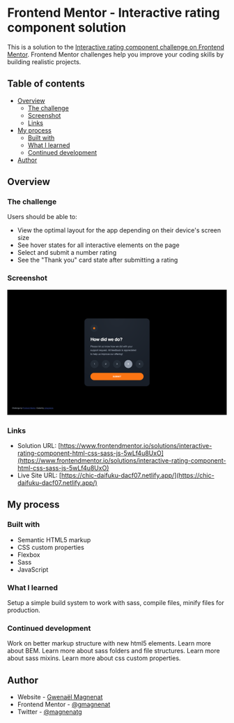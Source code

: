 # Frontend Mentor - Interactive rating component solution

This is a solution to the [Interactive rating component challenge on Frontend Mentor](https://www.frontendmentor.io/challenges/interactive-rating-component-koxpeBUmI). Frontend Mentor challenges help you improve your coding skills by building realistic projects.

## Table of contents

- [Overview](#overview)
  - [The challenge](#the-challenge)
  - [Screenshot](#screenshot)
  - [Links](#links)
- [My process](#my-process)
  - [Built with](#built-with)
  - [What I learned](#what-i-learned)
  - [Continued development](#continued-development)
- [Author](#author)

## Overview

### The challenge

Users should be able to:

- View the optimal layout for the app depending on their device's screen size
- See hover states for all interactive elements on the page
- Select and submit a number rating
- See the "Thank you" card state after submitting a rating

### Screenshot

![](./screenshot.png)

### Links

- Solution URL: [https://www.frontendmentor.io/solutions/interactive-rating-component-html-css-sass-js-5wLf4u8UxO](https://www.frontendmentor.io/solutions/interactive-rating-component-html-css-sass-js-5wLf4u8UxO)
- Live Site URL: [https://chic-daifuku-dacf07.netlify.app/](https://chic-daifuku-dacf07.netlify.app/)

## My process

### Built with

- Semantic HTML5 markup
- CSS custom properties
- Flexbox
- Sass
- JavaScript

### What I learned

Setup a simple build system to work with sass, compile files, minify files for production.

### Continued development

Work on better markup structure with new html5 elements.
Learn more about BEM.
Learn more about sass folders and file structures.
Learn more about sass mixins.
Learn more about css custom properties.

## Author

- Website - [Gwenaël Magnenat](https://github.com/gmagnenat)
- Frontend Mentor - [@gmagnenat](https://www.frontendmentor.io/profile/gmagnenat)
- Twitter - [@magnenatg](https://www.twitter.com/magnenatg)

